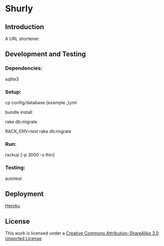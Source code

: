 Shurly
======

Introduction
------------

A URL shortener.

Development and Testing
-----------------------

### Dependencies:

sqlite3

### Setup:

cp config/database.{example.,}yml

bundle install

rake db:migrate

RACK_ENV=test rake db:migrate

### Run:

rackup [-p 3000 -s thin]

### Testing:

autotest

Deployment
----------

[Heroku](http://www.heroku.com/)

License
-------
This work is licensed under a [Creative Commons Attribution-ShareAlike 3.0 Unported License](http://creativecommons.org/licenses/by-sa/3.0/).